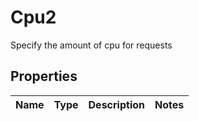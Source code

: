 

# Cpu2

Specify the amount of cpu for requests

## Properties

| Name | Type | Description | Notes |
|------------ | ------------- | ------------- | -------------|



